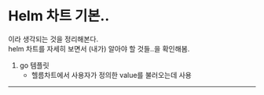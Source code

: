 # Helm 차트 기본..
이라 생각되는 것을 정리해본다.  
helm 차트를 자세히 보면서 (내가) 알아야 할 것들..을 확인해봄.
  
1. go 템플릿
    - 헬름차트에서 사용자가 정의한 value를 불러오는데 사용
  
  

--- 